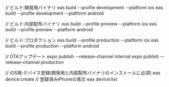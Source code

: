 // ビルド:開発用バイナリ
eas build --profile development --platform ios
eas build --profile development --platform android

// ビルド:内部配布バイナリ
eas build --profile preview --platform ios
eas build --profile preview --platform android

// ビルド:プロダクション
eas build --profile production --platform ios
eas build --profile production --platform android

// OTAアップデート
expo publish --release-channel internal
expo publish --release-channel production

// iOS用:デバイス登録(開発用と内部配布バイナリのインストールに必須)
eas device:create
// 登録済みiPhoneの表示
eas device:list